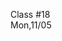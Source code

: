 <div class="lecture1">

<div class="column_date">
<p markdown="block">

Class #18 <br>
Mon,11/05

</p>
</div>
<div class="column_materials">
<p markdown="block">



</p>
</div>

<div class="column_assign">
<p markdown="block">



</p>
</div>

</div>

